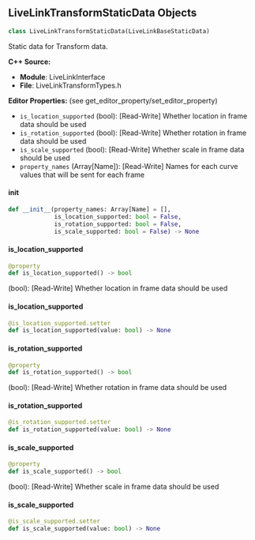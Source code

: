 ## LiveLinkTransformStaticData Objects

```python
class LiveLinkTransformStaticData(LiveLinkBaseStaticData)
```

Static data for Transform data.

**C++ Source:**

- **Module**: LiveLinkInterface
- **File**: LiveLinkTransformTypes.h

**Editor Properties:** (see get_editor_property/set_editor_property)

- ``is_location_supported`` (bool):  [Read-Write] Whether location in frame data should be used
- ``is_rotation_supported`` (bool):  [Read-Write] Whether rotation in frame data should be used
- ``is_scale_supported`` (bool):  [Read-Write] Whether scale in frame data should be used
- ``property_names`` (Array[Name]):  [Read-Write] Names for each curve values that will be sent for each frame

<a id="unreal.LiveLinkTransformStaticData.__init__"></a>

#### __init__

```python
def __init__(property_names: Array[Name] = [],
             is_location_supported: bool = False,
             is_rotation_supported: bool = False,
             is_scale_supported: bool = False) -> None
```

<a id="unreal.LiveLinkTransformStaticData.is_location_supported"></a>

#### is_location_supported

```python
@property
def is_location_supported() -> bool
```

(bool):  [Read-Write] Whether location in frame data should be used

<a id="unreal.LiveLinkTransformStaticData.is_location_supported"></a>

#### is_location_supported

```python
@is_location_supported.setter
def is_location_supported(value: bool) -> None
```

<a id="unreal.LiveLinkTransformStaticData.is_rotation_supported"></a>

#### is_rotation_supported

```python
@property
def is_rotation_supported() -> bool
```

(bool):  [Read-Write] Whether rotation in frame data should be used

<a id="unreal.LiveLinkTransformStaticData.is_rotation_supported"></a>

#### is_rotation_supported

```python
@is_rotation_supported.setter
def is_rotation_supported(value: bool) -> None
```

<a id="unreal.LiveLinkTransformStaticData.is_scale_supported"></a>

#### is_scale_supported

```python
@property
def is_scale_supported() -> bool
```

(bool):  [Read-Write] Whether scale in frame data should be used

<a id="unreal.LiveLinkTransformStaticData.is_scale_supported"></a>

#### is_scale_supported

```python
@is_scale_supported.setter
def is_scale_supported(value: bool) -> None
```

<a id="unreal.LiveLinkCameraStaticData"></a>